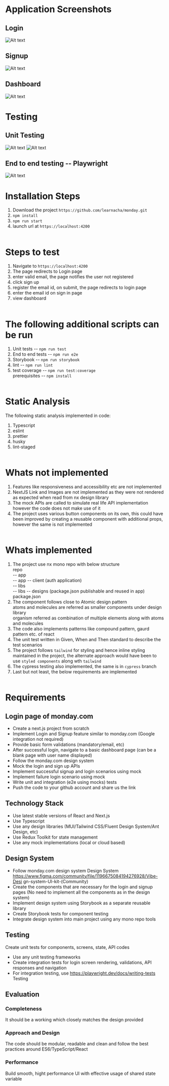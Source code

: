 # Application Screenshots

## Login

![Alt text](./screenshots/login.png 'Login')

## Signup

![Alt text](./screenshots/signup.png 'Login')

## Dashboard

![Alt text](./screenshots/dashboard.png 'Login')

# Testing

## Unit Testing

![Alt text](./screenshots/ut-client.jpg 'Login')
![Alt text](./screenshots/ut-designs.jpg 'Login')

## End to end testing -- Playwright

![Alt text](./screenshots/e2e.jpg 'Login')

# Installation Steps

1. Download the project `https://github.com/learnacha/monday.git`
2. `npm install`
3. `npm run start`
4. launch url at `https://localhost:4200`
   <br ><br >

# Steps to test

1. Navigate to `https://localhost:4200`
2. The page redirects to Login page
3. enter valid email, the page notifies the user not registered
4. click sign up
5. register the email id, on submit, the page redirects to login page
6. enter the email id on sign in page
7. view dashboard
   <br ><br >

# The following additional scripts can be run

1. Unit tests -- `npm run test`
2. End to end tests -- `npm run e2e`
3. Storybook -- `npm run storybook`
4. lint -- `npm run lint`
5. test coverage -- `npm run test:coverage`
   <br >
   prerequisites -- `npm install`
   <br ><br >

# Static Analysis

The following static analysis implemented in code:

1. Typescript
2. eslint
3. prettier
4. husky
5. lint-staged
   <br ><br >

# Whats not implemented

1. Features like responsiveness and accessibility etc are not implemented
2. NextJS Link and Images are not implemented as they were not rendered as expected when read from nx design library
3. The mock APIs are called to simulate real life API implementation however the code does not make use of it
4. The project uses various button components on its own, this could have been improved by creating a reusable component with additional props, however the same is not implemented
   <br ><br >

# Whats implemented

1. The project use nx mono repo with below structure <br >
   repo<br >
   -- app<br >
   -- app -- client (auth application)<br >
   -- libs<br >
   -- libs -- designs (package.json publishable and reused in app)<br >
   package.json<br >
2. The component follows close to Atomic design pattern <br >
   atoms and molecules are referred as smaller components under design library <br >
   organism referred as combination of multiple elements along with atoms and molecules <br >
3. The code also implements patterns like compound pattern, gaurd pattern etc. of react
4. The unit test written in Given, When and Then standard to describe the test scenarios
5. The project follows `tailwind` for styling and hence inline styling maintained in the project, the alternate approach would have been to use `styled components` along wth `tailwind`
6. The cypress testing also implemented, the same is in `cypress` branch
7. Last but not least, the below requirements are implemented
   <br ><br >

# Requirements

## Login page of monday.com

- Create a next.js project from scratch
- Implement Login and Signup feature similar to monday.com (Google integration not required)
- Provide basic form validations (mandatory/email, etc)
- After successful login, navigate to a basic dashboard page (can be a blank page with user name displayed)
- Follow the monday.com design system
- Mock the login and sign up APIs
- Implement successful signup and login scenarios using mock
- Implement failure login scenario using mock
- Write unit and integration (e2e using mocks) tests
- Push the code to your github account and share us the link

## Technology Stack

- Use latest stable versions of React and Next.js
- Use Typescript
- Use any design libraries (MUI/Tailwind CSS/Fluent Design System/Ant Design, etc)
- Use Redux Toolkit for state management
- Use any mock implementations (local or cloud based)

## Design System

- Follow monday.com design system Design System https://www.figma.com/community/file/1196675084194276928/Vibe-Desi gn-system-Ul-kit-(Community)
- Create the components that are necessary for the login and signup pages (No need to implement all the components as in the design system)
- Implement design system using Storybook as a separate reusable library
- Create Storybook tests for component testing
- Integrate design system into main project using any mono repo tools

## Testing

Create unit tests for components, screens, state, API codes

- Use any unit testing frameworks
- Create integration tests for login screen rendering, validations, API responses and navigation
- For integration testing, use https://playwright.dev/docs/writing-tests Testing

## Evaluation

### Completeness

It should be a working which closely matches the design provided

### Approach and Design

The code should be modular, readable and clean and follow the best practices around ES6/TypeScript/React

### Performance

Build smooth, hight performance UI with effective usage of shared state variable
